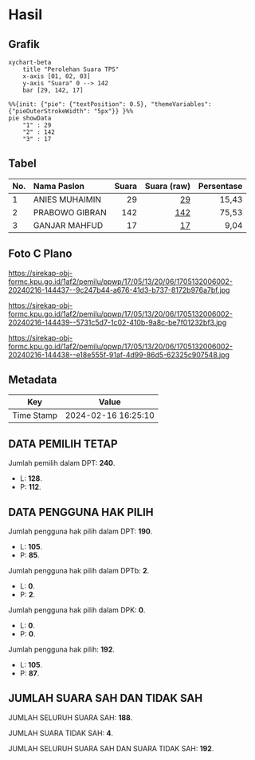 # Hasil

## Grafik

```mermaid
xychart-beta
    title "Perolehan Suara TPS"
    x-axis [01, 02, 03]
    y-axis "Suara" 0 --> 142
    bar [29, 142, 17]
```

```mermaid
%%{init: {"pie": {"textPosition": 0.5}, "themeVariables": {"pieOuterStrokeWidth": "5px"}} }%%
pie showData
    "1" : 29
    "2" : 142
    "3" : 17
```

## Tabel

| No. | Nama Paslon    | Suara | Suara (raw) | Persentase |
|:--- |:-------------- | -----:| -----------:| ----------:|
| 1   | ANIES MUHAIMIN | 29    | [29][p-1]   | 15,43      |
| 2   | PRABOWO GIBRAN | 142   | [142][p-2]  | 75,53      |
| 3   | GANJAR MAHFUD  | 17    | [17][p-3]   | 9,04       |


[p-1]: https://github.com/gigit-pemilu/pemilu-2024-17-bengkulu/blob/main/pilpres/hitung-suara/sub/17-bengkulu/sub/05-seluma/sub/13-ulu-talo/sub/2006-air-keruh/sub/002-tps/sub/paslon-1.txt
[p-2]: https://github.com/gigit-pemilu/pemilu-2024-17-bengkulu/blob/main/pilpres/hitung-suara/sub/17-bengkulu/sub/05-seluma/sub/13-ulu-talo/sub/2006-air-keruh/sub/002-tps/sub/paslon-2.txt
[p-3]: https://github.com/gigit-pemilu/pemilu-2024-17-bengkulu/blob/main/pilpres/hitung-suara/sub/17-bengkulu/sub/05-seluma/sub/13-ulu-talo/sub/2006-air-keruh/sub/002-tps/sub/paslon-3.txt

## Foto C Plano

https://sirekap-obj-formc.kpu.go.id/1af2/pemilu/ppwp/17/05/13/20/06/1705132006002-20240216-144437--9c247b44-a676-41d3-b737-8172b976a7bf.jpg

https://sirekap-obj-formc.kpu.go.id/1af2/pemilu/ppwp/17/05/13/20/06/1705132006002-20240216-144439--5731c5d7-1c02-410b-9a8c-be7f01232bf3.jpg

https://sirekap-obj-formc.kpu.go.id/1af2/pemilu/ppwp/17/05/13/20/06/1705132006002-20240216-144438--e18e555f-91af-4d99-86d5-62325c907548.jpg


## Metadata

| Key        | Value               |
| ---------- | ------------------- |
| Time Stamp | 2024-02-16 16:25:10 |


## DATA PEMILIH TETAP

Jumlah pemilih dalam DPT: **240**.
 * L: **128**.
 * P: **112**.

## DATA PENGGUNA HAK PILIH

Jumlah pengguna hak pilih dalam DPT: **190**.
 * L: **105**.
 * P: **85**.

Jumlah pengguna hak pilih dalam DPTb: **2**.
 * L: **0**.
 * P: **2**.

Jumlah pengguna hak pilih dalam DPK: **0**.
 * L: **0**.
 * P: **0**.

Jumlah pengguna hak pilih: **192**.
 * L: **105**.
 * P: **87**.

## JUMLAH SUARA SAH DAN TIDAK SAH

JUMLAH SELURUH SUARA SAH: **188**.

JUMLAH SUARA TIDAK SAH: **4**.

JUMLAH SELURUH SUARA SAH DAN SUARA TIDAK SAH: **192**.


